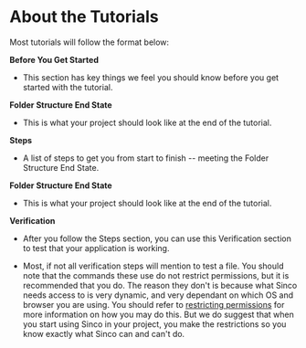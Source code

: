 # About the Tutorials

Most tutorials will follow the format below:

**Before You Get Started**

- This section has key things we feel you should know before you get started
  with the tutorial.

**Folder Structure End State**

- This is what your project should look like at the end of the tutorial.

**Steps**

- A list of steps to get you from start to finish -- meeting the Folder
  Structure End State.

**Folder Structure End State**

- This is what your project should look like at the end of the tutorial.

**Verification**

- After you follow the Steps section, you can use this Verification section to
  test that your application is working.

- Most, if not all verification steps will mention to test a file. You should
  note that the commands these use do not restrict permissions, but it is
  recommended that you do. The reason they don't is because what Sinco needs
  access to is very dynamic, and very dependant on which OS and browser you are
  using. You should refer to
  [restricting permissions](tutorials/restricting-permissions) for more
  information on how you may do this. But we do suggest that when you start
  using Sinco in your project, you make the restrictions so you know exactly
  what Sinco can and can't do.
